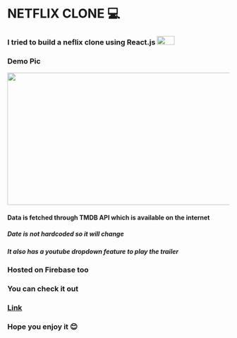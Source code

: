# NETFLIX CLONE 💻
### I tried to build a neflix clone using React.js <img src="https://reactjs.org/logo-og.png" width="40" height="20" />


### Demo Pic
<img src="https://user-images.githubusercontent.com/50616432/93106366-cf028980-f6cd-11ea-8069-1046be078ca1.png" width="650" height="300" />

#### Data is fetched through TMDB  API which is available on the internet
##### Date is not hardcoded so it will change
##### It also has a youtube dropdown feature to play the trailer
### Hosted on Firebase too 
### You can check it out 
### [Link](https://netflix-clone-6df8a.web.app/)

### Hope you enjoy it 😊
